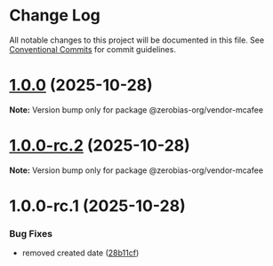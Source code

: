 # Change Log

All notable changes to this project will be documented in this file.
See [Conventional Commits](https://conventionalcommits.org) for commit guidelines.

# [1.0.0](https://github.com/zerobias-org/vendor/compare/@zerobias-org/vendor-mcafee@1.0.0-rc.2...@zerobias-org/vendor-mcafee@1.0.0) (2025-10-28)

**Note:** Version bump only for package @zerobias-org/vendor-mcafee





# [1.0.0-rc.2](https://github.com/zerobias-org/vendor/compare/@zerobias-org/vendor-mcafee@1.0.0-rc.1...@zerobias-org/vendor-mcafee@1.0.0-rc.2) (2025-10-28)

**Note:** Version bump only for package @zerobias-org/vendor-mcafee





# 1.0.0-rc.1 (2025-10-28)


### Bug Fixes

* removed created date ([28b11cf](https://github.com/zerobias-org/vendor/commit/28b11cf2563e9cdadd4b1dc83edd60d2fcd01df0))
